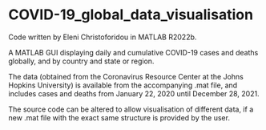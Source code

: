 # COVID-19_global_data_visualisation

Code written by Eleni Christoforidou in MATLAB R2022b.

A MATLAB GUI displaying daily and cumulative COVID-19 cases and deaths globally, and by country and state or region.

The data (obtained from the Coronavirus Resource Center at the Johns Hopkins University) is available from the accompanying .mat file, and includes cases and deaths from January 22, 2020 until December 28, 2021.

The source code can be altered to allow visualisation of different data, if a new .mat file with the exact same structure is provided by the user.
